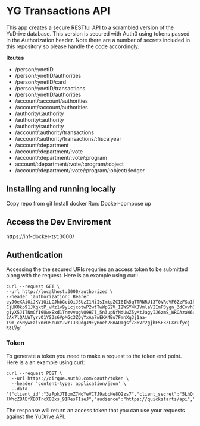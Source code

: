 # YG Transactions API
This app creates a secure RESTful API to a scrambled version of the YuDrive database.  This version is secured with Auth0 using tokens passed in the Authorization header.  Note there are a number of secrets included in this repository so please handle the code accordingly.     

**Routes**

* /person/:ynetID
* /person/:ynetID/authorities
* /person/:ynetID/card
* /person/:ynetID/transactions
* /person/:ynetID/authorities
* /account/:account/authorities
* /account/:account/authorities
* /authority/:authority
* /authority/:authority
* /authority/:authority
* /account/:authority/transactions
* /account/:authority/transactions/:fiscalyear
* /account/:department
* /account/:department/:vote
* /account/:department/:vote/:program
* account/:department/:vote/:program/:object
* /account/:department/:vote/:program/:object/:ledger

## Installing and running locally

Copy repo from git
Install docker
Run: Docker-compose up

## Access the Dev Enviroment
https://inf-docker-tst:3000/

## Authentication
Accessing the the secured URIs requries an access token to be submitted along with the request.  Here is an example using curl:

```shell
curl --request GET \
--url http://localhost:3000/authorized \  
--header 'authorization: Bearer eyJ0eXAiOiJKV1QiLCJhbGciOiJSUzI1NiIsImtpZCI6Ik5qTTRNRU13T0VReVF6ZzFSa1k0UmtZMU16Y3hSRFkzUWpnME4wTkdPVGN6TmpZME5UVXdNZyJ9.eyJpc3MiOiJodHRwczovL2NpcnF1ZS5hdXRoMC5jb20vIiwic3ViIjoiM3pGcGtKVEJwbVo3TnFZZVZDVEo5YWJjSGU4TzJ6czdAY2xpZW50cyIsImF1ZCI6Imh0dHBzOi8vcXVpY2tzdGFydHMvYXBpIiwiaWF0IjoxNTUxNzM2Njg4LCJleHAiOjE1NTE4MjMwODgsImF6cCI6IjN6RnBrSlRCcG1aN05xWWVWQ1RKOWFiY0hlOE8yenM3Iiwic2NvcGUiOiJyZWFkOm1lc3NhZ2VzIiwiZ3R5IjoiY2xpZW50LWNyZWRlbnRpYWxzIn0.za8OVMgh-CjUKOkp91JKgktP_vMz1v9yLcjcotwP2wtTwWpS2V_I2WSY4KJVmlaVIImP3ygn_3dCvvhQ6SXXb07G1KzEHThRWIKLoarCZ6agIMrzOX3eBDU_8ei5qqj0nFwJC2vlHASv-g1yX5JITNmCfI9UwxExd1TnmvvugVQ9H7l_5n3upNfNdUwZ5yMtJagyIJ6zmS_WROAzaW6uJ-2Ak7lQALWTyrvO1YS3s6VpMGc3ZQyYxAa7wEKK4Bu7FmhXg3j1aa-T9m_c5NywFzixneDScuxYJwrIJ3QdgJ9EyBoeh2BnAQIgsfZ86Vr2gjhE5F3ZLXrufycj-R8tVg'
```

### Token ###
To generate a token you need to make a request to the token end point. Here is a an example using curl:
```
curl --request POST \
  --url https://cirque.auth0.com/oauth/token \
  --header 'content-type: application/json' \
  --data '{"client_id":"3zFpkJTBpmZ7NqYeVCTJ9abcHe8O2zs7","client_secret":"5LhQfr2waocxDTnoHecvNgzn6BwcD5uI-lWhcZBAEfXBOTrcX8Bxs_91ResFIseJ","audience":"https://quickstarts/api","grant_type":"client_credentials"}'
```

The response will return an access token that you can use your requests against the YuDrive API.
